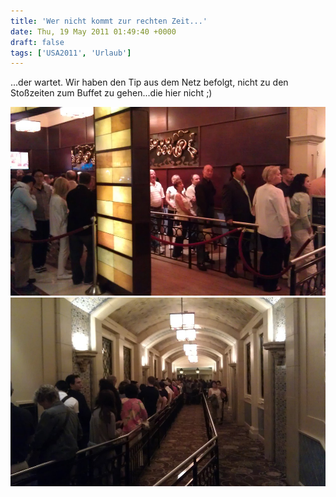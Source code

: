 ```yaml
---
title: 'Wer nicht kommt zur rechten Zeit...'
date: Thu, 19 May 2011 01:49:40 +0000
draft: false
tags: ['USA2011', 'Urlaub']
---
```


...der wartet. Wir haben den Tip aus dem Netz befolgt, nicht zu den Stoßzeiten zum Buffet zu gehen...die hier nicht ;)

![Imag0046](/urlaub2011-images/imag0046-scaled-1000.jpg?w=300)
![Imag0047](/urlaub2011-images/imag0047-scaled-1000.jpg?w=300)